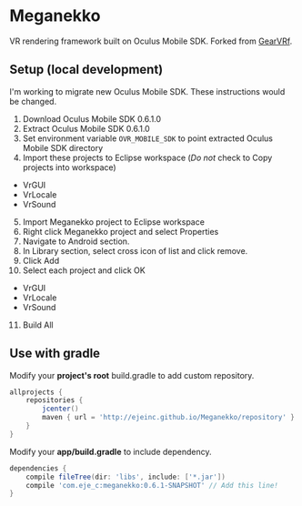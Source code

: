 # Meganekko

VR rendering framework built on Oculus Mobile SDK. Forked from [GearVRf](http://www.gearvrf.org/).

## Setup (local development)

I'm working to migrate new Oculus Mobile SDK. These instructions would be changed. 

1. Download Oculus Mobile SDK 0.6.1.0
2. Extract Oculus Mobile SDK 0.6.1.0
3. Set environment variable `OVR_MOBILE_SDK` to point extracted Oculus Mobile SDK directory
4. Import these projects to Eclipse workspace (*Do not* check to Copy projects into workspace)
  * VrGUI
  * VrLocale
  * VrSound
5. Import Meganekko project to Eclipse workspace
6. Right click Meganekko project and select Properties
7. Navigate to Android section.
8. In Library section, select cross icon of list and click remove.
9. Click Add
10. Select each project and click OK
  * VrGUI
  * VrLocale
  * VrSound
11. Build All

## Use with gradle

Modify your **project's root** build.gradle to add custom repository.

```gradle
allprojects {
    repositories {
        jcenter()
        maven { url = 'http://ejeinc.github.io/Meganekko/repository' } // Add this line!
    }
}
```

Modify your **app/build.gradle** to include dependency.

```gradle
dependencies {
    compile fileTree(dir: 'libs', include: ['*.jar'])
    compile 'com.eje_c:meganekko:0.6.1-SNAPSHOT' // Add this line!
}
```
